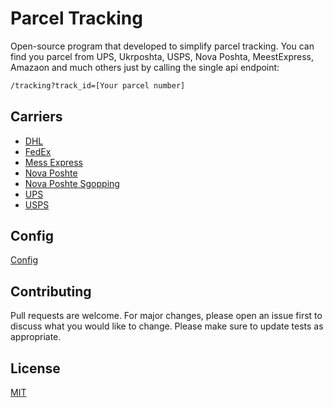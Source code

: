 # Parcel Tracking

Open-source program that developed to simplify parcel tracking.
You can find you parcel from UPS, Ukrposhta, USPS, Nova Poshta, MeestExpress, Amazaon and much others just by calling
the single api endpoint:

```bash
/tracking?track_id=[Your parcel number]
```
## Carriers
* [DHL](./pkg/determine-delivery/carriers/dhl)
* [FedEx](./pkg/determine-delivery/carriers/fedex)
* [Mess Express](./pkg/determine-delivery/carriers/me)
* [Nova Poshte](./pkg/determine-delivery/carriers/np)
* [Nova Poshte Sgopping](./pkg/determine-delivery/carriers/np-shopping)
* [UPS](./pkg/determine-delivery/carriers/ups)
* [USPS](./pkg/determine-delivery/carriers/usps)

## Config
[Config](./dependencies)

## Contributing
Pull requests are welcome. For major changes, please open an issue first to discuss what you would like to change.
Please make sure to update tests as appropriate.

## License
[MIT](LICENSE.md)
